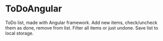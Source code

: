 # ToDoAngular

ToDo list, made with Angular framework.
Add new items, check/uncheck them as done, remove from list. Filter all items or just undone.
Save list to local storage.
